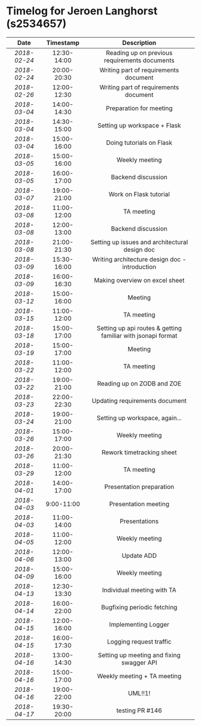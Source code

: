 # Timelog for Jeroen Langhorst (s2534657)

| Date         |   Timestamp | Description                                                       |
| :---:        |       :---: | :---:                                                             |
| *2018-02-24* | 12:30-14:00 | Reading up on previous requirements documents |
| *2018-02-24* | 20:00-20:30 | Writing part of requirements document |
| *2018-02-26* | 12:00-12:30 | Writing part of requirements document |
| *2018-03-04* | 14:00-14:30 | Preparation for meeting |
| *2018-03-04* | 14:30-15:00 | Setting up workspace + Flask |
| *2018-03-04* | 15:00-16:00 | Doing tutorials on Flask |
| *2018-03-05* | 15:00-16:00 | Weekly meeting |
| *2018-03-05* | 16:00-17:00 | Backend discussion |
| *2018-03-07* | 19:00-21:00 | Work on Flask tutorial |
| *2018-03-08* | 11:00-12:00 | TA meeting |
| *2018-03-08* | 12:00-13:00 | Backend discussion |
| *2018-03-08* | 21:00-21:30 | Setting up issues and architectural design doc |
| *2018-03-09* | 15:30-16:00 | Writing architecture design doc - introduction |
| *2018-03-09* | 16:00-16:30 | Making overview on excel sheet |
| *2018-03-12* | 15:00-16:00 | Meeting |
| *2018-03-15* | 11:00-12:00 | TA meeting |
| *2018-03-18* | 15:00-17:00 | Setting up api routes & getting familiar with jsonapi format |
| *2018-03-19* | 15:00-17:00 | Meeting  |
| *2018-03-22* | 11:00-12:00 | TA meeting |
| *2018-03-22* | 19:00-21:00 | Reading up on ZODB and ZOE |
| *2018-03-23* | 22:00-22:30 | Updating requirements document |
| *2018-03-24* | 19:00-21:00 | Setting up workspace, again... |
| *2018-03-26* | 15:00-17:00 | Weekly meeting |
| *2018-03-26* | 20:00-21:30 | Rework timetracking sheet |
| *2018-03-29* | 11:00-12:00 | TA meeting |
| *2018-04-01* | 14:00-17:00 | Presentation preparation |
| *2018-04-03* | 9:00-11:00 | Presentation meeting |
| *2018-04-03* | 11:00-14:00 | Presentations |
| *2018-04-05* | 11:00-12:00 | Weekly meeting |
| *2018-04-06* | 12:00-13:00 | Update ADD |
| *2018-04-09* | 15:00-16:00 | Weekly meeting |
| *2018-04-13* | 12:30-13:30 | Individual meeting with TA |
| *2018-04-14* | 16:00-22:00 | Bugfixing periodic fetching |
| *2018-04-15* | 12:00-16:00 | Implementing Logger |
| *2018-04-15* | 16:00-17:30 | Logging request traffic |
| *2018-04-16* | 13:00-14:30 | Setting up meeting and fixing swagger API |
| *2018-04-16* | 15:00-17:00 | Weekly meeting + TA meeting |
| *2018-04-16* | 19:00-22:00 | UML!!1! |
| *2018-04-17* | 19:30-20:00 | testing PR #146 |
